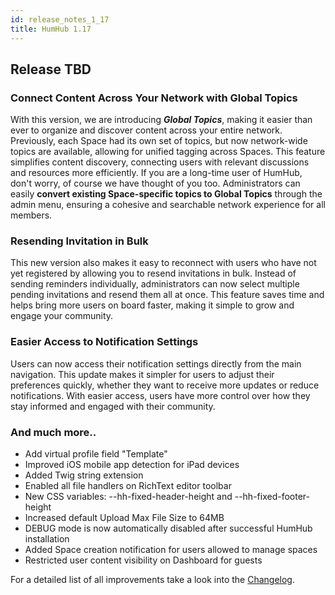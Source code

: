 ```yaml
---
id: release_notes_1_17
title: HumHub 1.17
---
```


## Release TBD

### Connect Content Across Your Network with Global Topics

With this version, we are introducing _**Global Topics**_, making it easier than ever to organize and discover content across your entire network. Previously, each Space had its own set of topics, but now network-wide topics are available, allowing for unified tagging across Spaces. This feature simplifies content discovery, connecting users with relevant discussions and resources more efficiently. If you are a long-time user of HumHub, don't worry, of course we have thought of you too. Administrators can easily **convert existing Space-specific topics to Global Topics** through the admin menu, ensuring a cohesive and searchable network experience for all members.

### Resending Invitation in Bulk

This new version also makes it easy to reconnect with users who have not yet registered by allowing you to resend invitations in bulk. Instead of sending reminders individually, administrators can now select multiple pending invitations and resend them all at once. This feature saves time and helps bring more users on board faster, making it simple to grow and engage your community.

### Easier Access to Notification Settings

Users can now access their notification settings directly from the main navigation. This update makes it simpler for users to adjust their preferences quickly, whether they want to receive more updates or reduce notifications. With easier access, users have more control over how they stay informed and engaged with their community.


### And much more..

- Add virtual profile field "Template"
- Improved iOS mobile app detection for iPad devices
- Added Twig string extension
- Enabled all file handlers on RichText editor toolbar
- New CSS variables: --hh-fixed-header-height and --hh-fixed-footer-height
- Increased default Upload Max File Size to 64MB
- DEBUG mode is now automatically disabled after successful HumHub installation
- Added Space creation notification for users allowed to manage spaces
- Restricted user content visibility on Dashboard for guests

For a detailed list of all improvements take a look into the [Changelog](https://github.com/humhub/humhub/blob/develop/CHANGELOG.md#1170-beta1-october-28-2024).
